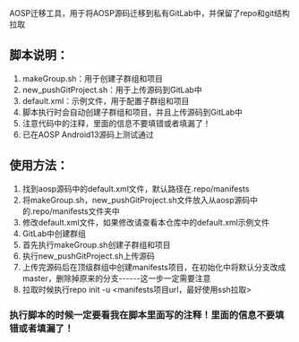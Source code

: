 AOSP迁移工具，用于将AOSP源码迁移到私有GitLab中，并保留了repo和git结构拉取
## 脚本说明：
1. makeGroup.sh：用于创建子群组和项目
2. new_pushGitProject.sh：用于上传源码到GitLab中
3. default.xml：示例文件，用于配置子群组和项目
4. 脚本执行时会自动创建子群组和项目，并且上传源码到GitLab中
5. 注意代码中的注释，里面的信息不要填错或者填漏了！
6. 已在AOSP Android13源码上测试通过

## 使用方法：
1. 找到aosp源码中的default.xml文件，默认路径在.repo/manifests
2. 将makeGroup.sh，new_pushGitProject.sh文件放入从aosp源码中的.repo/manifests文件夹中
3. 修改default.xml文件，如果修改请查看本仓库中的default.xml示例文件
4. GitLab中创建群组
5. 首先执行makeGroup.sh创建子群组和项目
6. 执行new_pushGitProject.sh上传源码
7. 上传完源码后在顶级群组中创建manifests项目，在初始化中将默认分支改成master，删除掉原来的分支------这一步一定需要注意
8. 拉取时候执行repo init -u <manifests项目url，最好使用ssh拉取>

### 执行脚本的时候一定要看我在脚本里面写的注释！里面的信息不要填错或者填漏了！
